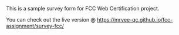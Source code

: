 This is a sample survey form for FCC Web Certification project.

You can check out the live version @ https://mrvee-qc.github.io/fcc-assignment/survey-fcc/
